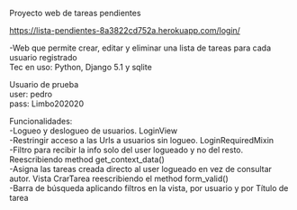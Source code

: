 Proyecto web de tareas pendientes<br>

https://lista-pendientes-8a3822cd752a.herokuapp.com/login/

-Web que permite crear, editar y eliminar una lista de tareas para cada usuario registrado<br>
Tec en uso: Python, Django 5.1 y sqlite

Usuario de prueba <br>
user: pedro<br>
pass: Limbo202020

Funcionalidades:<br>
-Logueo y deslogueo de usuarios. LoginView<br>
-Restringir acceso a las Urls a usuarios sin logueo. LoginRequiredMixin<br>
-Filtro para recibir la info solo del user logueado y no del resto. Reescribiendo method get_context_data()<br>
-Asigna las tareas creada directo al user logueado en vez de consultar autor. Vista CrarTarea reescribiendo el method form_valid()<br>
-Barra de búsqueda aplicando filtros en la vista, por usuario y por Título de tarea

